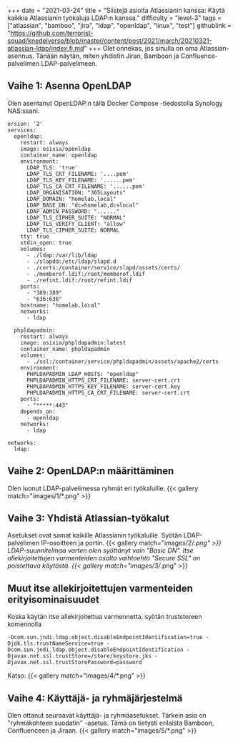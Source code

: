 +++
date = "2021-03-24"
title = "Siistejä asioita Atlassianin kanssa: Käytä kaikkia Atlassianin työkaluja LDAP:n kanssa."
difficulty = "level-3"
tags = ["atlassian", "bamboo", "jira", "ldap", "openldap", "linux", "test"]
githublink = "https://github.com/terrorist-squad/knedelverse/blob/master/content/post/2021/march/20210321-atlassian-ldap/index.fi.md"
+++
Olet onnekas, jos sinulla on oma Atlassian-asennus. Tänään näytän, miten yhdistin Jiran, Bamboon ja Confluence-palvelimen LDAP-palvelimeen.
## Vaihe 1: Asenna OpenLDAP
Olen asentanut OpenLDAP:n tällä Docker Compose -tiedostolla Synology NAS:ssani.
```
ersion: '2'
services:
  openldap:
    restart: always
    image: osixia/openldap
    container_name: openldap
    environment:
      LDAP_TLS: 'true'
      LDAP_TLS_CRT_FILENAME: '....pem'
      LDAP_TLS_KEY_FILENAME: '......pem'
      LDAP_TLS_CA_CRT_FILENAME: '......pem'
      LDAP_ORGANISATION: "365Layouts"
      LDAP_DOMAIN: "homelab.local"
      LDAP_BASE_DN: "dc=homelab,dc=local"
      LDAP_ADMIN_PASSWORD: "......"
      LDAP_TLS_CIPHER_SUITE: "NORMAL"
      LDAP_TLS_VERIFY_CLIENT: "allow"
      LDAP_TLS_CIPHER_SUITE: NORMAL
    tty: true
    stdin_open: true
    volumes:
      - ./ldap:/var/lib/ldap
      - ./slapdd:/etc/ldap/slapd.d
      - ./certs:/container/service/slapd/assets/certs/
      - ./memberof.ldif:/root/memberof.ldif
      - ./refint.ldif:/root/refint.ldif
    ports:
      - "389:389"
      - "636:636"
    hostname: "homelab.local"
    networks:
      - ldap

  phpldapadmin:
    restart: always
    image: osixia/phpldapadmin:latest
    container_name: phpldapadmin
    volumes:
      - ./ssl:/container/service/phpldapadmin/assets/apache2/certs
    environment:
      PHPLDAPADMIN_LDAP_HOSTS: "openldap"
      PHPLDAPADMIN_HTTPS_CRT_FILENAME: server-cert.crt
      PHPLDAPADMIN_HTTPS_KEY_FILENAME: server-cert.key
      PHPLDAPADMIN_HTTPS_CA_CRT_FILENAME: server-cert.crt
    ports:
      - "*****:443"
    depends_on:
      - openldap
    networks:
      - ldap

networks:
  ldap:

```

## Vaihe 2: OpenLDAP:n määrittäminen
Olen luonut LDAP-palvelimessa ryhmät eri työkaluille.
{{< gallery match="images/1/*.png" >}}

## Vaihe 3: Yhdistä Atlassian-työkalut
Asetukset ovat samat kaikille Atlassianin työkaluille. Syötän LDAP-palvelimen IP-osoitteen ja portin.
{{< gallery match="images/2/*.png" >}}
LDAP-suunnitelmaa varten olen syöttänyt vain "Basic DN". Itse allekirjoitettujen varmenteiden osalta vaihtoehto "Secure SSL" on poistettava käytöstä.
{{< gallery match="images/3/*.png" >}}

## Muut itse allekirjoitettujen varmenteiden erityisominaisuudet
Koska käytän itse allekirjoitettua varmennetta, syötän truststoreen komennolla
```
-Dcom.sun.jndi.ldap.object.disableEndpointIdentification=true -Djdk.tls.trustNameService=true -Dcom.sun.jndi.ldap.object.disableEndpointIdentification -Djavax.net.ssl.trustStore=/store/keystore.jks -Djavax.net.ssl.trustStorePassword=password

```
Katso:
{{< gallery match="images/4/*.png" >}}

## Vaihe 4: Käyttäjä- ja ryhmäjärjestelmä
Olen ottanut seuraavat käyttäjä- ja ryhmäasetukset. Tärkein asia on "ryhmäkohteen suodatin" -asetus. Tämä on tietysti erilaista Bamboon, Confluenceen ja Jiraan.
{{< gallery match="images/5/*.png" >}}
